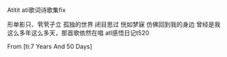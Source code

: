 Atitit ati歌词诗歌集fix 

形单影只、茕茕孑立  孤独的世界
闭目思过 恍如梦寐 仿佛回到我的身边 曾经是我 这么多年这么多天，那首歌依然在唱
atl感悟日记t520
 
 

From  [ti:7 Years And 50 Days]
